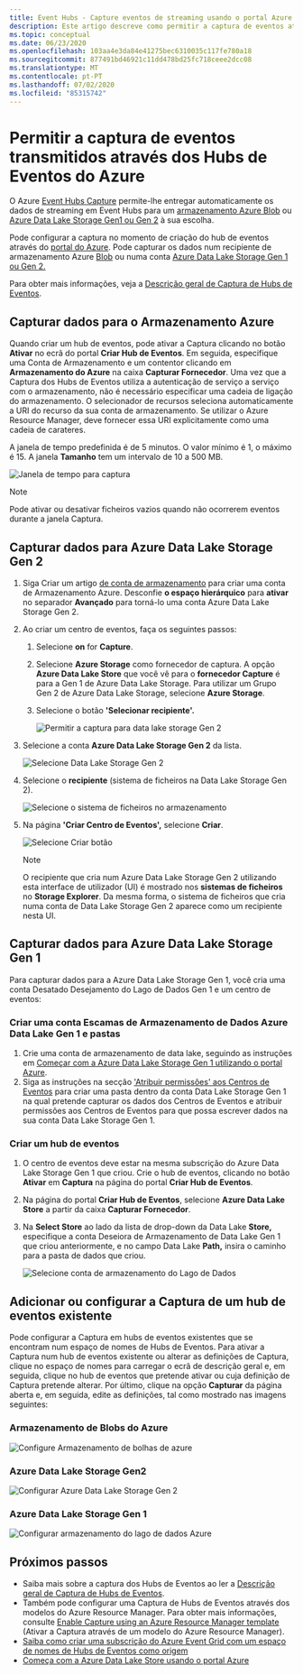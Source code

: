 ```yaml
---
title: Event Hubs - Capture eventos de streaming usando o portal Azure
description: Este artigo descreve como permitir a captura de eventos através do Azure Event Hubs utilizando o portal Azure.
ms.topic: conceptual
ms.date: 06/23/2020
ms.openlocfilehash: 103aa4e3da84e41275bec6310035c117fe780a18
ms.sourcegitcommit: 877491bd46921c11dd478bd25fc718ceee2dcc08
ms.translationtype: MT
ms.contentlocale: pt-PT
ms.lasthandoff: 07/02/2020
ms.locfileid: "85315742"
---
```

# <a name="enable-capturing-of-events-streaming-through-azure-event-hubs"></a>Permitir a captura de eventos transmitidos através dos Hubs de Eventos do Azure

O Azure [Event Hubs Capture][capture-overview] permite-lhe entregar automaticamente os dados de streaming em Event Hubs para um [armazenamento Azure Blob](https://azure.microsoft.com/services/storage/blobs/) ou [Azure Data Lake Storage Gen1 ou Gen 2](https://azure.microsoft.com/services/data-lake-store/) à sua escolha.

Pode configurar a captura no momento de criação do hub de eventos através do [portal do Azure](https://portal.azure.com). Pode capturar os dados num recipiente de armazenamento Azure [Blob](https://azure.microsoft.com/services/storage/blobs/) ou numa conta [Azure Data Lake Storage Gen 1 ou Gen 2.](https://azure.microsoft.com/services/data-lake-store/)

Para obter mais informações, veja a [Descrição geral de Captura de Hubs de Eventos][capture-overview].

## <a name="capture-data-to-azure-storage"></a>Capturar dados para o Armazenamento Azure

Quando criar um hub de eventos, pode ativar a Captura clicando no botão **Ativar** no ecrã do portal **Criar Hub de Eventos**. Em seguida, especifique uma Conta de Armazenamento e um contentor clicando em **Armazenamento do Azure** na caixa **Capturar Fornecedor**. Uma vez que a Captura dos Hubs de Eventos utiliza a autenticação de serviço a serviço com o armazenamento, não é necessário especificar uma cadeia de ligação do armazenamento. O selecionador de recursos seleciona automaticamente a URI do recurso da sua conta de armazenamento. Se utilizar o Azure Resource Manager, deve fornecer essa URI explicitamente como uma cadeia de carateres.

A janela de tempo predefinida é de 5 minutos. O valor mínimo é 1, o máximo é 15. A janela **Tamanho** tem um intervalo de 10 a 500 MB.

![Janela de tempo para captura][1]

> [!NOTE]
> Pode ativar ou desativar ficheiros vazios quando não ocorrerem eventos durante a janela Captura. 

## <a name="capture-data-to-azure-data-lake-storage-gen-2"></a>Capturar dados para Azure Data Lake Storage Gen 2 

1. Siga Criar um artigo [de conta de armazenamento](../storage/common/storage-account-create.md?tabs=azure-portal#create-a-storage-account) para criar uma conta de Armazenamento Azure. Desconfie **o espaço hierárquico** para **ativar** no separador **Avançado** para torná-lo uma conta Azure Data Lake Storage Gen 2.
2. Ao criar um centro de eventos, faça os seguintes passos: 

    1. Selecione **on** for **Capture**. 
    2. Selecione **Azure Storage** como fornecedor de captura. A opção **Azure Data Lake Store** que você vê para o **fornecedor Capture** é para a Gen 1 de Azure Data Lake Storage. Para utilizar um Grupo Gen 2 de Azure Data Lake Storage, selecione **Azure Storage**.
    2. Selecione o botão **'Selecionar recipiente'.** 

        ![Permitir a captura para data lake storage Gen 2](./media/event-hubs-capture-enable-through-portal/data-lake-storage-gen2.png)
3. Selecione a conta **Azure Data Lake Storage Gen 2** da lista. 

    ![Selecione Data Lake Storage Gen 2](./media/event-hubs-capture-enable-through-portal/select-data-lake-storage-gen2.png)
4. Selecione o **recipiente** (sistema de ficheiros na Data Lake Storage Gen 2).

    ![Selecione o sistema de ficheiros no armazenamento](./media/event-hubs-capture-enable-through-portal/select-file-system-data-lake-storage.png)
5. Na página **'Criar Centro de Eventos',** selecione **Criar**. 

    ![Selecione Criar botão](./media/event-hubs-capture-enable-through-portal/create-event-hub-data-lake-storage.png)

    > [!NOTE]
    > O recipiente que cria num Azure Data Lake Storage Gen 2 utilizando esta interface de utilizador (UI) é mostrado nos **sistemas de ficheiros** no **Storage Explorer**. Da mesma forma, o sistema de ficheiros que cria numa conta de Data Lake Storage Gen 2 aparece como um recipiente nesta UI. 


## <a name="capture-data-to-azure-data-lake-storage-gen-1"></a>Capturar dados para Azure Data Lake Storage Gen 1 

Para capturar dados para a Azure Data Lake Storage Gen 1, você cria uma conta Desatado Desejamento do Lago de Dados Gen 1 e um centro de eventos:

### <a name="create-an-azure-data-lake-storage-gen-1-account-and-folders"></a>Criar uma conta Escamas de Armazenamento de Dados Azure Data Lake Gen 1 e pastas

1. Crie uma conta de armazenamento de data lake, seguindo as instruções em [Começar com a Azure Data Lake Storage Gen 1 utilizando o portal Azure](../data-lake-store/data-lake-store-get-started-portal.md).
2. Siga as instruções na secção ['Atribuir permissões' aos Centros de Eventos](../data-lake-store/data-lake-store-archive-eventhub-capture.md#assign-permissions-to-event-hubs) para criar uma pasta dentro da conta Data Lake Storage Gen 1 na qual pretende capturar os dados dos Centros de Eventos e atribuir permissões aos Centros de Eventos para que possa escrever dados na sua conta Data Lake Storage Gen 1.  


### <a name="create-an-event-hub"></a>Criar um hub de eventos

1. O centro de eventos deve estar na mesma subscrição do Azure Data Lake Storage Gen 1 que criou. Crie o hub de eventos, clicando no botão **Ativar** em **Captura** na página do portal **Criar Hub de Eventos**. 
2. Na página do portal **Criar Hub de Eventos**, selecione **Azure Data Lake Store** a partir da caixa **Capturar Fornecedor**.
3. Na **Select Store** ao lado da lista de drop-down da Data Lake **Store,** especifique a conta Deseiora de Armazenamento de Data Lake Gen 1 que criou anteriormente, e no campo Data Lake **Path,** insira o caminho para a pasta de dados que criou.

    ![Selecione conta de armazenamento do Lago de Dados][3]


## <a name="add-or-configure-capture-on-an-existing-event-hub"></a>Adicionar ou configurar a Captura de um hub de eventos existente

Pode configurar a Captura em hubs de eventos existentes que se encontram num espaço de nomes de Hubs de Eventos. Para ativar a Captura num hub de eventos existente ou alterar as definições de Captura, clique no espaço de nomes para carregar o ecrã de descrição geral e, em seguida, clique no hub de eventos que pretende ativar ou cuja definição de Captura pretende alterar. Por último, clique na opção **Capturar** da página aberta e, em seguida, edite as definições, tal como mostrado nas imagens seguintes:

### <a name="azure-blob-storage"></a>Armazenamento de Blobs do Azure

![Configure Armazenamento de bolhas de azure][2]

### <a name="azure-data-lake-storage-gen-2"></a>Azure Data Lake Storage Gen2

![Configurar Azure Data Lake Storage Gen 2](./media/event-hubs-capture-enable-through-portal/configure-data-lake-storage-gen2.png)

### <a name="azure-data-lake-storage-gen-1"></a>Azure Data Lake Storage Gen 1 

![Configurar armazenamento do lago de dados Azure][4]

[1]: ./media/event-hubs-capture-enable-through-portal/event-hubs-capture1.png
[2]: ./media/event-hubs-capture-enable-through-portal/event-hubs-capture2.png
[3]: ./media/event-hubs-capture-enable-through-portal/event-hubs-capture3.png
[4]: ./media/event-hubs-capture-enable-through-portal/event-hubs-capture4.png

## <a name="next-steps"></a>Próximos passos

- Saiba mais sobre a captura dos Hubs de Eventos ao ler a [Descrição geral de Captura de Hubs de Eventos][capture-overview].
- Também pode configurar uma Captura de Hubs de Eventos através dos modelos do Azure Resource Manager. Para obter mais informações, consulte [Enable Capture using an Azure Resource Manager template](event-hubs-resource-manager-namespace-event-hub-enable-capture.md) (Ativar a Captura através de um modelo do Azure Resource Manager).
- [Saiba como criar uma subscrição do Azure Event Grid com um espaço de nomes de Hubs de Eventos como origem](store-captured-data-data-warehouse.md)
- [Começa com a Azure Data Lake Store usando o portal Azure](../data-lake-store/data-lake-store-get-started-portal.md)

[capture-overview]: event-hubs-capture-overview.md
